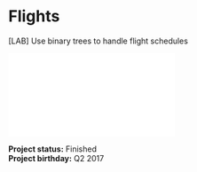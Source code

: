# Flights
[LAB] Use binary trees to handle flight schedules

![Task](/Task.md)

**Project status:** Finished  
**Project birthday:** Q2 2017
